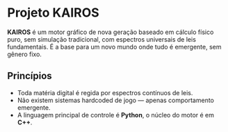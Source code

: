 # Projeto KAIROS

**KAIROS** é um motor gráfico de nova geração baseado em cálculo físico puro, sem simulação tradicional, com espectros universais de leis fundamentais. É a base para um novo mundo onde tudo é emergente, sem gênero fixo.

## Princípios

- Toda matéria digital é regida por espectros contínuos de leis.
- Não existem sistemas hardcoded de jogo — apenas comportamento emergente.
- A linguagem principal de controle é **Python**, o núcleo do motor é em **C++**.

